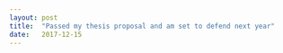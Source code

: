 ```yaml
---
layout: post
title:  "Passed my thesis proposal and am set to defend next year"
date:   2017-12-15
---
```


